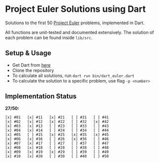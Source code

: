 # Project Euler Solutions using Dart

Solutions to the first 50 [Project Euler](https://projecteuler.net) problems,
implemented in Dart. 

All functions are unit-tested and documented extensively. The solution of each
problem can be found inside `lib/src`. 

## Setup & Usage

* Get Dart from [here](https://dart.dev)
* Clone the repository
* To calculate all solutions, run `dart run bin/dart_euler.dart`
* To calculate the solution to a specific problem, use flag `-p <number>`

## Implementation Status

**27/50:**

```
[x] #01   [x] #11   [x] #21   [ ] #31   [ ] #41 
[x] #02   [x] #12   [x] #22   [ ] #32   [x] #42
[x] #03   [x] #13   [ ] #23   [ ] #33   [ ] #43
[x] #04   [x] #14   [ ] #24   [ ] #34   [ ] #44
[x] #05   [ ] #15   [x] #25   [x] #35   [x] #45
[x] #06   [x] #16   [ ] #26   [x] #36   [ ] #46
[x] #07   [x] #17   [ ] #27   [ ] #37   [ ] #47
[x] #08   [x] #18   [ ] #28   [ ] #38   [ ] #48
[x] #09   [x] #19   [x] #29   [ ] #39   [ ] #49
[x] #10   [x] #20   [ ] #30   [ ] #40   [ ] #50
```
